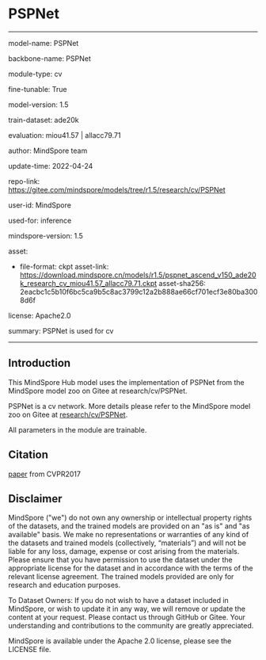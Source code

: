 # PSPNet

---

model-name: PSPNet

backbone-name: PSPNet

module-type: cv

fine-tunable: True

model-version: 1.5

train-dataset: ade20k

evaluation: miou41.57 | allacc79.71

author: MindSpore team

update-time: 2022-04-24

repo-link: <https://gitee.com/mindspore/models/tree/r1.5/research/cv/PSPNet>

user-id: MindSpore

used-for: inference

mindspore-version: 1.5

asset:

-
    file-format: ckpt
    asset-link: <https://download.mindspore.cn/models/r1.5/pspnet_ascend_v150_ade20k_research_cv_miou41.57_allacc79.71.ckpt>
    asset-sha256: 2eacbc1c5b10f6bc5ca9b5c8ac3799c12a2b888ae66cf701ecf3e80ba3008d6f

license: Apache2.0

summary: PSPNet is used for cv

---

## Introduction

This MindSpore Hub model uses the implementation of PSPNet from the MindSpore model zoo on Gitee at research/cv/PSPNet.

PSPNet is a cv network. More details please refer to the MindSpore model zoo on Gitee at [research/cv/PSPNet](https://gitee.com/mindspore/models/blob/r1.5/research/cv/PSPNet/README.md).

All parameters in the module are trainable.

## Citation

[paper](https://arxiv.org/abs/1612.01105) from CVPR2017

## Disclaimer

MindSpore ("we") do not own any ownership or intellectual property rights of the datasets, and the trained models are provided on an "as is" and "as available" basis. We make no representations or warranties of any kind of the datasets and trained models (collectively, “materials”) and will not be liable for any loss, damage, expense or cost arising from the materials. Please ensure that you have permission to use the dataset under the appropriate license for the dataset and in accordance with the terms of the relevant license agreement. The trained models provided are only for research and education purposes.

To Dataset Owners: If you do not wish to have a dataset included in MindSpore, or wish to update it in any way, we will remove or update the content at your request. Please contact us through GitHub or Gitee. Your understanding and contributions to the community are greatly appreciated.

MindSpore is available under the Apache 2.0 license, please see the LICENSE file.
